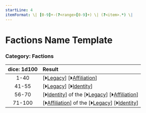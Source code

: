 ```yaml
---
startLine: 4
itemFormat: \| [0-9]+-(?<range>[0-9]+) \| (?<item>.*) \|
---
```

# Factions Name Template
### Category: Factions

| dice: 1d100 | Result |
|:----:|:-------|
| 1-40 | [⏵[Legacy](Factions_Name_Legacy.md)] [⏵[Affiliation](Factions_Name_Affiliation.md)] |
| 41-55 | [⏵[Legacy](Factions_Name_Legacy.md)] [⏵[Identity](Factions_Name_Identity.md)] |
| 56-70 | [⏵[Identity](Factions_Name_Identity.md)] of the [⏵[Legacy](Factions_Name_Legacy.md)] [⏵[Affiliation](Factions_Name_Affiliation.md)] |
| 71-100 | [⏵[Affiliation](Factions_Name_Affiliation.md)] of the [⏵[Legacy](Factions_Name_Legacy.md)] [⏵[Identity](Factions_Name_Identity.md)] |